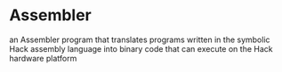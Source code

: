 # Assembler
an Assembler program that translates programs written in the symbolic Hack assembly language into binary code
that can execute on the Hack hardware platform
